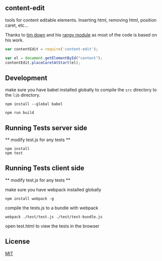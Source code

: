 ## content-edit

tools for content editable elements. Inserting html, removing html, position caret, etc...

Thanks to [tim down](https://github.com/timdown) and his [rangy module](https://github.com/timdown/rangy) as most of the code is based on his work.

``` js
var contentEdit = require('content-edit');

var el = document.getElementById("content");
contentEdit.placeCaretAtStart(el);
```

## Development

make sure you have babel installed globally to compile the `src` directory to the `lib` directory.

`npm install --global babel`

    npm run build

## Running Tests server side

** modify test.js for any tests **

    npm install
    npm test

## Running Tests client side

** modify test.js for any tests **

make sure you have webpack installed globally

`npm install webpack -g`

compile the tests.js to a bundle with webpack

	webpack ./test/test.js ./test/test-bundle.js

open test.html to view the tests in the browser


## License

[MIT](http://isekivacenz.mit-license.org/)